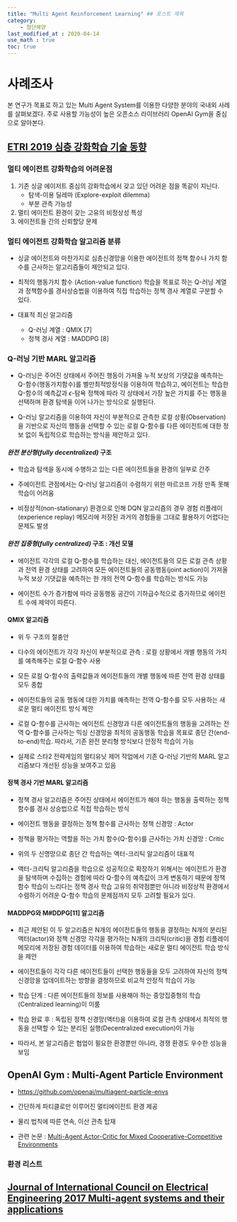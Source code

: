 ```yaml
---
title: "Multi Agent Reinforcement Learning" ## 포스트 제목
category:       
    - 첨단해양
last_modified_at : 2020-04-14
use_math : true
toc: true
---
```


# 사례조사

본 연구가 목표로 하고 있는 Multi Agent System를 이용한 다양한 분야의 국내외 사례를 살펴보겠다. 주로 사용할 가능성이 높은 오픈소스 라이브러리 OpenAI Gym을 중심으로 알아본다.

## [ETRI 2019 심층 강화학습 기술 동향](https://ettrends.etri.re.kr/ettrends/178/0905178001/34-4_1-14.pdf)

### 멀티 에이전트 강화학습의 어려운점

1. 기존 싱글 에이저트 중심의 강화학습에서 갖고 있던 어려운 점을 똑같이 지닌다.
    * 탐색-이용 딜레마 (Explore-exploit dilemma)
    * 부분 관측 가능성
2. 멀티 에이전트 환경이 갖는 고유의 비정상성 특성
3. 에이전트들 간의 신뢰할당 문제

### 멀티 에이전트 강화학습 알고리즘 분류

- 싱글 에이전트와 마찬가지로 심층신경망을 이용한 에이전트의 정책 함수나 가치 함수를 근사하는 알고리즘들이 제안되고 있다. 

- 최적의 행동가치 함수 (Action-value function) 학습을 목표로 하는 Q-러닝 계열과 정책함수를 경사상승법을 이용하여 직접 학습하는 정책 경사 계열로 구분할 수 있다.

- 대표적 최신 알고리즘 
    * Q-러닝 계열 : QMIX [7]
    * 정책 경사 계열 : MADDPG [8]        

### Q-러닝 기반 MARL 알고리즘

- Q-러닝은 주어진 상태에서 주어진 행동이 가져올 누적 보상의 기댓값을 예측하는 Q-함수(행동가치함수)를 벨만최적방정식을 이용하여 학습하고, 에이전트는 학습한 Q-함수의 예측값과 $\epsilon$-탐욕 정책에 따라 각 상태에서 가장 높은 가치를 주는 행동을 선택하며 환경 탐색을 이어 나가는 방식으로 실행된다.

- Q-러닝 알고리즘을 이용하여 자신이 부분적으로 관측한 로컬 상황(Observation)을 기반으로 자신의 행동을 선택할 수 있는 로컬 Q-함수를 다른 에이전트에 대한 정보 없이 독립적으로 학습하는 방식을 제안하고 있다.

#### *완전 분산형(fully decentralized)* 구조 
- 학습과 탐색을 동시에 수행하고 있는 다른 에이전트들을 환경의 일부로 간주

- 주에이전트 관점에서는 Q-러닝 알고리즘이 수렴하기 위한 마르코프 가정 만족 못해 학습이 어려움

- 비정상적(non-stationary) 환경으로 인해 DQN 알고리즘의 경우 경험 리플레이(experience replay) 메모리에 저장된 과거의 경험들을 그대로 활용하기 어렵다는 문제도 발생

#### *완전 집중형(fully centralized)* 구조 : 개선 모델
- 에이전트 각각의 로컬 Q-함수를 학습하는 대신, 에이전트들의 모든 로컬 관측 상황과 전역 환경 상태를 고려하여 모든 에이전트들의 공동행동(joint action)이 가져올 누적 보상 기댓값을 예측하는 한 개의 전역 Q-함수를 학습하는 방식도 가능 

- 에이전트 수가 증가함에 따라 공동행동 공간이 기하급수적으로 증가하므로 에이전트 수에 제약이 따른다.

#### **QMIX** 알고리즘
- 위 두 구조의 절충안

- 다수의 에이전트가 각각 자신이 부분적으로 관측 : 로컬 상황에서 개별 행동의 가치를 예측해주는 로컬 Q-함수 사용

- 모든 로컬 Q-함수의 출력값들과 에이전트들의 개별 행동에 따른 전역 환경 상태를 모두 종합

- 에이전트들의 공동 행동에 대한 가치를 예측하는 전역 Q-함수를 모두 사용하는 새로운 멀티 에이전트 방식 제안

- 로컬 Q-함수를 근사하는 에이전트 신경망과 다른 에이전트들의 행동을 고려하는 전역 Q-함수를 근사하는 믹싱 신경망을 최적의 공동행동 학습을 목표로 종단 간(end-to-end)학습. 따라서, 기존 완전 분리형 방식보다 안정적 학습이 가능

- 실제로 스타2 전략게임의 멀티유닛 제어 작업에서 기존 Q-러닝 기반의 MARL 알고리즘보다 개선된 성능을 보여주고 있음

#### 정책 경사 기반 MARL 알고리즘

- 정책 경사 알고리즘은 주어진 상태에서 에이전트가 해야 하는 행동을 출력하는 정책 함수를 경사 상승법으로 직접 학습하는 방식

- 에이전트 행동을 결정하는 정책 함수를 근사하는 정책 신경망 : Actor

- 정책을 평가하는 역할을 하는 가치 함수(Q-함수)를 근사하는 가치 신경망 : Critic

- 위의 두 신명망으로 종단 간 학습하는 액터-크리틱 알고리즘이 대표적

- 액터-크리틱 알고리즘을 학습으로 성공적으로 확장하기 위해서는 에이전트가 환경을 탐색하며 수집하는 경험에 따라 Q-함수의 예측값이 크게 변동하기 때문에 정책함수 학습이 느리다는 정책 경사 학습 고유의 취약점뿐만 아니라 비정상적 환경에서 수렴하기 어려운 Q-함수 학습의 문제점까지 모두 고려할 필요가 있다. 

#### MADDPG와 M#DDPG[11] 알고리즘

- 최근 제안된 이 두 알고리즘은 N개의 에이전트들의 행동을 결정하는 N개의 분리된 액터(actor)와 정책 신경망 각각을 평가하는 N개의 크리틱(critic)을 경험 리플레이 메모리에 저장된 경험 데이터를 이용하여 학습하는 새로운 멀티 에이전트 학습 방식을 제안

- 에이전트들이 각각 다른 에이전트들이 선택한 행동들을 모두 고려하여 자신의 정책 신경망을 업데이트하는 방향을 결정하므로 비교적 안정적 학습이 가능

- 학습 단계 : 다른 에이전트들의 정보를 사용해야 하는 중앙집중형의 학습(Centralized learning)이 이룸

- 학습 완료 후 : 독립된 정책 신경망(액터)을 이용하여 로컬 관측 상태에서 최적의 행동을 선택할 수 있는 분리된 실행(Decentralized execution)이 가능

- 따라서, 본 알고리즘은 협업이 필요한 환경뿐만 아니라, 경쟁 환경도 우수한 성능을 보임
    

## OpenAI Gym : Multi-Agent Particle Environment

- <https://github.com/openai/multiagent-particle-envs>

- 간단하게 파티클로만 이루어진 멀티에이전트 환경 제공

- 물리 법칙에 따른 연속, 이산 관측 탑재

- 관련 논문 : [Multi-Agent Actor-Critic for Mixed Cooperative-Competitive Environments](https://arxiv.org/pdf/1706.02275.pdf)

### 환경 리스트



<!-- ### List of environments


| Env name in code (name in paper) |  Communication? | Competitive? | Notes |
| --- | --- | --- | --- |
| `simple.py` | N | N | Single agent sees landmark position, rewarded based on how close it gets to landmark. Not a multiagent environment -- used for debugging policies. |
| `simple_adversary.py` (Physical deception) | N | Y | 1 adversary (red), N good agents (green), N landmarks (usually N=2). All agents observe position of landmarks and other agents. One landmark is the ‘target landmark’ (colored green). Good agents rewarded based on how close one of them is to the target landmark, but negatively rewarded if the adversary is close to target landmark. Adversary is rewarded based on how close it is to the target, but it doesn’t know which landmark is the target landmark. So good agents have to learn to ‘split up’ and cover all landmarks to deceive the adversary. |
| `simple_crypto.py` (Covert communication) | Y | Y | Two good agents (alice and bob), one adversary (eve). Alice must sent a private message to bob over a public channel. Alice and bob are rewarded based on how well bob reconstructs the message, but negatively rewarded if eve can reconstruct the message. Alice and bob have a private key (randomly generated at beginning of each episode), which they must learn to use to encrypt the message. |
| `simple_push.py` (Keep-away) | N |Y  | 1 agent, 1 adversary, 1 landmark. Agent is rewarded based on distance to landmark. Adversary is rewarded if it is close to the landmark, and if the agent is far from the landmark. So the adversary learns to push agent away from the landmark. |
| `simple_reference.py` | Y | N | 2 agents, 3 landmarks of different colors. Each agent wants to get to their target landmark, which is known only by other agent. Reward is collective. So agents have to learn to communicate the goal of the other agent, and navigate to their landmark. This is the same as the simple_speaker_listener scenario where both agents are simultaneous speakers and listeners. |
| `simple_speaker_listener.py` (Cooperative communication) | Y | N | Same as simple_reference, except one agent is the ‘speaker’ (gray) that does not move (observes goal of other agent), and other agent is the listener (cannot speak, but must navigate to correct landmark).|
| `simple_spread.py` (Cooperative navigation) | N | N | N agents, N landmarks. Agents are rewarded based on how far any agent is from each landmark. Agents are penalized if they collide with other agents. So, agents have to learn to cover all the landmarks while avoiding collisions. |
| `simple_tag.py` (Predator-prey) | N | Y | Predator-prey environment. Good agents (green) are faster and want to avoid being hit by adversaries (red). Adversaries are slower and want to hit good agents. Obstacles (large black circles) block the way. |
| `simple_world_comm.py` | Y | Y | Environment seen in the video accompanying the paper. Same as simple_tag, except (1) there is food (small blue balls) that the good agents are rewarded for being near, (2) we now have ‘forests’ that hide agents inside from being seen from outside; (3) there is a ‘leader adversary” that can see the agents at all times, and can communicate with the other adversaries to help coordinate the chase. | -->


## [Journal of International Council on Electrical Engineering 2017 Multi-agent systems and their applications](https://www.tandfonline.com/doi/pdf/10.1080/22348972.2017.1348890?needAccess=true)
